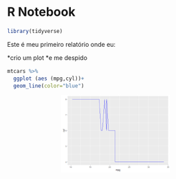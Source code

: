 R Notebook
================

``` r
library(tidyverse)
```

Este é meu primeiro relatório onde eu:

*crio um plot *e me despido

``` r
mtcars %>% 
  ggplot (aes (mpg,cyl))+
  geom_line(color="blue")
```

<img src="README_files/figure-markdown_github/unnamed-chunk-2-1.png" width="50%" style="display: block; margin: auto;" />
